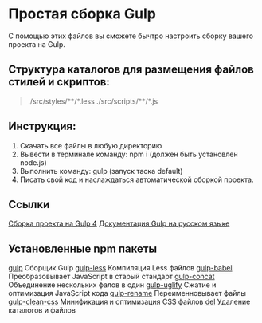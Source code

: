 # Простая сборка Gulp

С помощью этих файлов вы сможете бычтро настроить сборку вашего проекта на Gulp.

## Структура каталогов для размещения файлов стилей и скриптов:

> ./src/styles/\*\*/\*.less
> ./src/scripts/\*\*/\*.js

## Инструкция:

1. Скачать все файлы в любую директорию
2. Вывести в терминале команду: npm i (должен быть установлен node.js)
3. Выполнить команду: gulp (запуск таска default)
4. Писать свой код и наслаждаться автоматической сборкой проекта.

## Ссылки

[Сборка проекта на Gulp 4](https://github.com/morphIsmail/gulp_build_3)
[Документация Gulp на русском языке](https://webdesign-master.ru/blog/docs/gulp-documentation.html)

## Установленные npm пакеты

[gulp](https://www.npmjs.com/package/gulp) Сборщик Gulp
[gulp-less](https://www.npmjs.com/package/gulp-less) Компиляция Less файлов
[gulp-babel](https://www.npmjs.com/package/gulp-babel) Преобразовывает JavaScript в старый стандарт
[gulp-concat](https://www.npmjs.com/package/gulp-concat) Объединение нескольких фалов в один
[gulp-uglify](https://www.npmjs.com/package/gulp-uglify) Сжатие и оптимизация JavaScript кода
[gulp-rename](https://www.npmjs.com/package/gulp-rename) Переименновывает файлы
[gulp-clean-css](https://www.npmjs.com/package/gulp-clean-css) Минификация и оптимизация CSS файлов
[del](https://www.npmjs.com/package/del) Удаление каталогов и файлов
